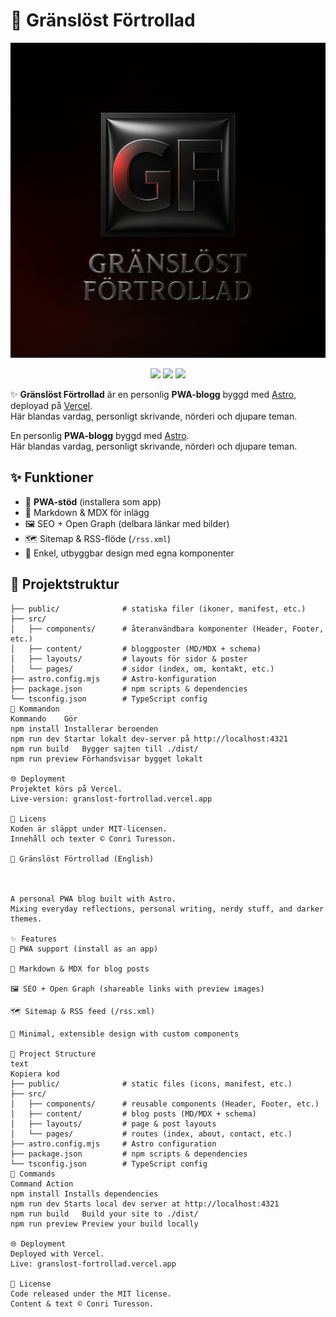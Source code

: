 # 🌙 Gränslöst Förtrollad 

<p align="center">
  <img src="public/og-banner.png" alt="Gränslöst Förtrollad – En PWA-blogg" width="800">
</p>

<p align="center">
  <a href="https://astro.build"><img src="https://img.shields.io/badge/Astro-FF5D01?logo=astro&logoColor=white"></a>
  <a href="https://vercel.com"><img src="https://img.shields.io/badge/Deployed%20on-Vercel-black?logo=vercel"></a>
  <a href="src/pages/licens.mdx"><img src="https://img.shields.io/badge/License-MIT-green.svg"></a>
</p>

✨ **Gränslöst Förtrollad** är en personlig **PWA-blogg** byggd med [Astro](https://astro.build), deployad på [Vercel](https://vercel.com).  
Här blandas vardag, personligt skrivande, nörderi och djupare teman.

En personlig **PWA-blogg** byggd med [Astro](https://astro.build).  
Här blandas vardag, personligt skrivande, nörderi och djupare teman.  

## ✨ Funktioner

- 📱 **PWA-stöd** (installera som app)  
- 📝 Markdown & MDX för inlägg  
- 🖼 SEO + Open Graph (delbara länkar med bilder)  
- 🗺 Sitemap & RSS-flöde (`/rss.xml`)  
- 🎨 Enkel, utbyggbar design med egna komponenter  

## 🚀 Projektstruktur

```text
├── public/              # statiska filer (ikoner, manifest, etc.)
├── src/
│   ├── components/      # återanvändbara komponenter (Header, Footer, etc.)
│   ├── content/         # bloggposter (MD/MDX + schema)
│   ├── layouts/         # layouts för sidor & poster
│   └── pages/           # sidor (index, om, kontakt, etc.)
├── astro.config.mjs     # Astro-konfiguration
├── package.json         # npm scripts & dependencies
└── tsconfig.json        # TypeScript config
🧞 Kommandon
Kommando	Gör
npm install	Installerar beroenden
npm run dev	Startar lokalt dev-server på http://localhost:4321
npm run build	Bygger sajten till ./dist/
npm run preview	Förhandsvisar bygget lokalt

🌐 Deployment
Projektet körs på Vercel.
Live-version: granslost-fortrollad.vercel.app

📜 Licens
Koden är släppt under MIT-licensen.
Innehåll och texter © Conri Turesson.

🌙 Gränslöst Förtrollad (English)



A personal PWA blog built with Astro.
Mixing everyday reflections, personal writing, nerdy stuff, and darker themes.

✨ Features
📱 PWA support (install as an app)

📝 Markdown & MDX for blog posts

🖼 SEO + Open Graph (shareable links with preview images)

🗺 Sitemap & RSS feed (/rss.xml)

🎨 Minimal, extensible design with custom components

🚀 Project Structure
text
Kopiera kod
├── public/              # static files (icons, manifest, etc.)
├── src/
│   ├── components/      # reusable components (Header, Footer, etc.)
│   ├── content/         # blog posts (MD/MDX + schema)
│   ├── layouts/         # page & post layouts
│   └── pages/           # routes (index, about, contact, etc.)
├── astro.config.mjs     # Astro configuration
├── package.json         # npm scripts & dependencies
└── tsconfig.json        # TypeScript config
🧞 Commands
Command	Action
npm install	Installs dependencies
npm run dev	Starts local dev server at http://localhost:4321
npm run build	Build your site to ./dist/
npm run preview	Preview your build locally

🌐 Deployment
Deployed with Vercel.
Live: granslost-fortrollad.vercel.app

📜 License
Code released under the MIT license.
Content & text © Conri Turesson.
